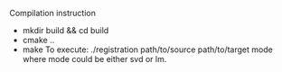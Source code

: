 Compilation instruction
- mkdir build && cd build
- cmake ..
- make
To execute:
./registration path/to/source path/to/target mode
where mode could be either svd or lm.
